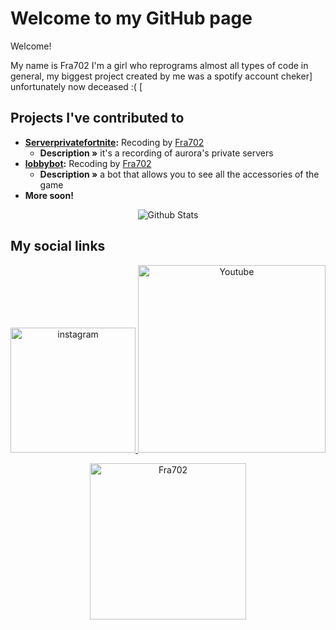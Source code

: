 # Welcome to my GitHub page

Welcome!

My name is Fra702 I'm a girl who reprograms almost all types of code in general, my biggest project created by me was a spotify account cheker] unfortunately now deceased :( [

## Projects I've contributed to

* **[Serverprivatefortnite](https://github.com/Fra-702/Recoding-byFra702):** Recoding by [Fra702](https://github.com/Fra-702)
  * **Description »** it's a recording of aurora's private servers
* **[lobbybot](https://github.com/Fra-702/Fortnite-bot-lobby):** Recoding by [Fra702](http://github.com/Fra-702)
  * **Description »** a bot that allows you to see all the accessories of the game
* **More soon!**

<p align="center">
   <img src="https://github-readme-stats.vercel.app/api?username=Fra-702&show_icons=true&theme=dark" alt="Github Stats"/>
</p>

## My social links
<p align="center">
    <a href="https://www.instagram.com/fra._.702/">
        <img src ="https://cdn1.lgbfiles.com/dl_1996464/15968260245f2da1a8a0c44.jpg" width="200px;" alt="instagram"/>
    </a>
    <a href="https://www.youtube.com/channel/UC9UmSuzSVYExHZMtDHAZsOw?view_as=subscriber">
        <img src="https://i.imgur.com/VqblSQt.png" width="300px;" alt="Youtube"/>
    </a>
</p>

<p align="center">
    <a href="https://discord.gg/aS88X9">
        <img src="https://cdn1.lgbfiles.com/dl_1996884/15968272695f2da6852e0e3.jpg" width="250px;" alt="Fra702"/>
    </a><br/>
</p>
